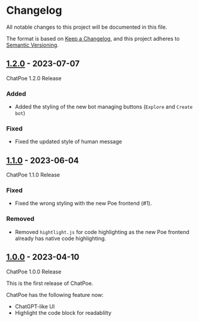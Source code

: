 # Changelog

All notable changes to this project will be documented in this file.

The format is based on [Keep a Changelog](https://keepachangelog.com/en/1.0.0/),
and this project adheres to [Semantic Versioning](https://semver.org/spec/v2.0.0.html).

## [1.2.0] - 2023-07-07
ChatPoe 1.2.0 Release

### Added

- Added the styling of the new bot managing buttons (`Explore` and `Create bot`)

### Fixed

- Fixed the updated style of human message

## [1.1.0] - 2023-06-04
ChatPoe 1.1.0 Release

### Fixed

- Fixed the wrong styling with the new Poe frontend (#1).

### Removed

- Removed `hightlight.js` for code highlighting as the new Poe frontend already has native code highlighting.

## [1.0.0] - 2023-04-10
ChatPoe 1.0.0 Release

This is the first release of ChatPoe.

ChatPoe has the following feature now:
- ChatGPT-like UI
- Highlight the code block for readablilty

[1.2.0]: https://github.com/Doma1204/ChatPoe/compare/1.1.0...1.2.0
[1.1.0]: https://github.com/Doma1204/ChatPoe/compare/1.0.0...1.1.0
[1.0.0]: https://github.com/Doma1204/ChatPoe/releases/tag/1.0.0
